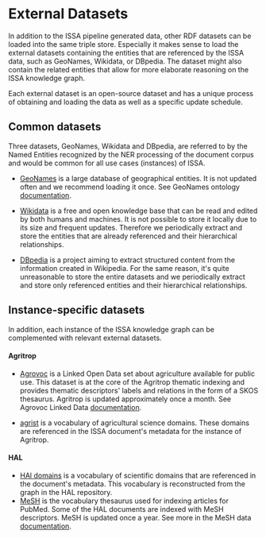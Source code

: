 # External Datasets 

In addition to the ISSA pipeline generated data, other RDF datasets can be loaded into the same triple store. Especially it makes sense to load the external datasets containing the entities that are referenced by the ISSA data, such as GeoNames, Wikidata, or DBpedia. The dataset might also contain the related entities that allow for more elaborate reasoning on the ISSA knowledge graph.

Each external dataset is an open-source dataset and has a unique process of obtaining and loading the data as well as a specific update schedule.

## Common datasets

Three datasets, GeoNames, Wikidata and DBpedia, are referred to by the Named Entities recognized by the NER processing of the document corpus and would be common for all use cases (instances) of ISSA.

- [GeoNames](https://www.geonames.org) is a large database of geographical entities. It is not updated often and we recommend loading it once. See GeoNames ontology [documentation](https://www.geonames.org/ontology/documentation.html).
 
- [Wikidata](https://www.wikidata.org/) is a free and open knowledge base that can be read and edited by both humans and machines. It is not possible to store it locally due to its size and frequent updates. Therefore we periodically extract and store the entities that are already referenced and their hierarchical relationships.

- [DBpedia](https://www.dbpedia.org/) is a project aiming to extract structured content from the information created in Wikipedia. For the same reason, it's quite unreasonable to store the entire datasets and we periodically extract and store only referenced entities and their hierarchical relationships.


## Instance-specific datasets 

In addition, each instance of the ISSA knowledge graph can be complemented with relevant external datasets.

#### Agritrop

- [Agrovoc](https://www.fao.org/agrovoc/) is a Linked Open Data set about agriculture available for public use. This dataset is at the core of the Agritrop thematic indexing and provides thematic descriptors' labels and relations in the form of a SKOS thesaurus. Agritrop is updated approximately once a month. See Agrovoc Linked Data [documentation](https://www.fao.org/agrovoc/index.php/linked-data).

- [agrist](https://agrist.cirad.fr/) is a vocabulary of agricultural science domains. These domains are referenced in the ISSA document's metadata for the instance of Agritrop.
  
#### HAL 

- [HAl domains](https://aurehal.archives-ouvertes.fr/domain?locale=en) is a vocabulary of scientific domains that are referenced in the document's metadata. This vocabulary is reconstructed from the graph in the HAL repository.
- [MeSH](https://www.nlm.nih.gov/mesh/meshhome.html) is the vocabulary thesaurus used for indexing articles for PubMed. Some of the HAL documents are indexed with MeSH descriptors. MeSH is updated  once a year. See more in the MeSH data [documentation](https://www.nlm.nih.gov/databases/download/mesh.html).
